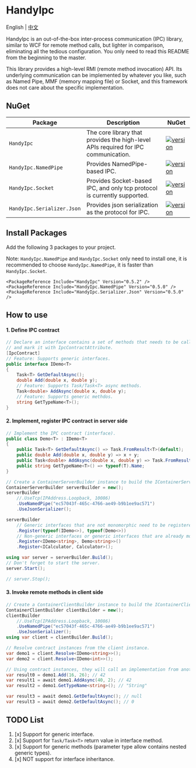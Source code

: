 # HandyIpc

English | [中文](./README.zh-CN.md)

HandyIpc is an out-of-the-box inter-process communication (IPC) library, similar to WCF for remote method calls, but lighter in comparison, eliminating all the tedious configuration. You only need to read this README from the beginning to the master.

This library provides a high-level RMI (remote method invocation) API. Its underlying communication can be implemented by whatever you like, such as Named Pipe, MMF (memory mapping file) or Socket, and this framework does not care about the specific implementation.

## NuGet

| Package                    | Description                                                                        | NuGet                                                                                                                    |
| -------------------------- | ---------------------------------------------------------------------------------- | ------------------------------------------------------------------------------------------------------------------------ |
| `HandyIpc`                 | The core library that provides the high-level APIs required for IPC communication. | [![version](https://img.shields.io/badge/version-0.5.2-orange)](https://www.nuget.org/packages/HandyIpc)                 |
| `HandyIpc.NamedPipe`       | Provides NamedPipe-based IPC.                                                      | [![version](https://img.shields.io/badge/version-0.5.0-orange)](https://www.nuget.org/packages/HandyIpc.NamedPipe)       |
| `HandyIpc.Socket`          | Provides Socket-based IPC, and only tcp protocol is currently supported.           | [![version](https://img.shields.io/badge/version-0.5.0-orange)](https://www.nuget.org/packages/HandyIpc.Socket)          |
| `HandyIpc.Serializer.Json` | Provides json serialization as the protocol for IPC.                               | [![version](https://img.shields.io/badge/version-0.5.0-orange)](https://www.nuget.org/packages/HandyIpc.Serializer.Json) |

## Install Packages

Add the following 3 packages to your project.

Note: `HandyIpc.NamedPipe` and `HandyIpc.Socket` only need to install one, it is recommended to choose `HandyIpc.NamedPipe`, it is faster than `HandyIpc.Socket`.

```
<PackageReference Include="HandyIpc" Version="0.5.2" />
<PackageReference Include="HandyIpc.NamedPipe" Version="0.5.0" />
<PackageReference Include="HandyIpc.Serializer.Json" Version="0.5.0" />
```

## How to use

#### 1. Define IPC contract

```csharp
// Declare an interface contains a set of methods that needs to be called remotely,
// and mark it with IpcContractAttribute.
[IpcContract]
// Feature: Supports generic interfaces.
public interface IDemo<T>
{
    Task<T> GetDefaultAsync();
    double Add(double x, double y);
    // Feature: Supports Task/Task<T> async methods.
    Task<double> AddAsync(double x, double y);
    // Feature: Supports generic methdos.
    string GetTypeName<T>();
}
```

#### 2. Implement, register IPC contract in server side

```csharp
// Implement the IPC contract (interface).
public class Demo<T> : IDemo<T>
{
    public Task<T> GetDefaultAsync() => Task.FromResult<T>(default);
    public double Add(double x, double y) => x + y;
    public Task<double> AddAsync(double x, double y) => Task.FromResult(x + y);
    public string GetTypeName<T>() => typeof(T).Name;
}
```

```csharp
// Create a ContainerServerBuilder instance to build the IContainerServer instance.
ContainerServerBuilder serverBuilder = new();
serverBuilder
    //.UseTcp(IPAddress.Loopback, 10086)
    .UseNamedPipe("ec57043f-465c-4766-ae49-b9b1ee9ac571")
    .UseJsonSerializer();

serverBuilder
    // Generic interfaces that are not monomorphic need to be registered in this form.
    .Register(typeof(IDemo<>), typeof(Demo<>))
    // Non-generic interfaces or generic interfaces that are already monomorphic can use more elegant extension methods.
    .Register<IDemo<string>, Demo<string>>()
    .Register<ICalculator, Calculator>();

using var server = serverBuilder.Build();
// Don't forget to start the server.
server.Start();

// server.Stop();
```

#### 3. Invoke remote methods in client side

```csharp
// Create a ContainerClientBuilder instance to build the IContainerClient instance.
ContainerClientBuilder clientBuilder = new();
clientBuilder
    //.UseTcp(IPAddress.Loopback, 10086)
    .UseNamedPipe("ec57043f-465c-4766-ae49-b9b1ee9ac571")
    .UseJsonSerializer();
using var client = clientBuilder.Build();

// Resolve contract instances from the client instance.
var demo1 = client.Resolve<IDemo<string>>();
var demo2 = client.Resolve<IDemo<int>>();

// Using contract instances, they will call an implementation from another process.
var result0 = demo1.Add(16, 26); // 42
var result1 = await demo1.AddAsync(40, 2); // 42
var result2 = demo1.GetTypeName<string>(); // "String"

var result3 = await demo1.GetDefaultAsync(); // null
var result3 = await demo2.GetDefaultAsync(); // 0
```

## TODO List

1. [x] Support for generic interface.
2. [x] Support for `Task/Task<T>` return value in interface method.
3. [x] Support for generic methods (parameter type allow contains nested generic types).
4. [x] NOT support for interface inheritance.
